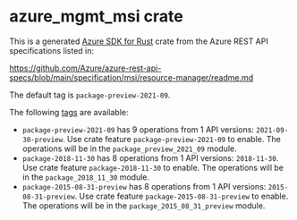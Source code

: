 # azure_mgmt_msi crate

This is a generated [Azure SDK for Rust](https://github.com/Azure/azure-sdk-for-rust) crate from the Azure REST API specifications listed in:

https://github.com/Azure/azure-rest-api-specs/blob/main/specification/msi/resource-manager/readme.md

The default tag is `package-preview-2021-09`.

The following [tags](https://github.com/Azure/azure-sdk-for-rust/blob/main/services/tags.md) are available:

- `package-preview-2021-09` has 9 operations from 1 API versions: `2021-09-30-preview`. Use crate feature `package-preview-2021-09` to enable. The operations will be in the `package_preview_2021_09` module.
- `package-2018-11-30` has 8 operations from 1 API versions: `2018-11-30`. Use crate feature `package-2018-11-30` to enable. The operations will be in the `package_2018_11_30` module.
- `package-2015-08-31-preview` has 8 operations from 1 API versions: `2015-08-31-preview`. Use crate feature `package-2015-08-31-preview` to enable. The operations will be in the `package_2015_08_31_preview` module.